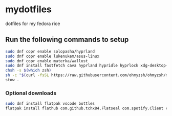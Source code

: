 # mydotfiles
dotfiles for my fedora rice

## Run the following commands to setup

```bash
sudo dnf copr enable solopasha/hyprland 
sudo dnf copr enable lukenukem/asus-linux 
sudo dnf copr enable materka/wallust
sudo dnf install fastfetch cava hyprland hypridle hyprlock xdg-desktop-portal-hyprland swww jetbrains-mono-fonts asusctl asusctl-rog-gui kitty grimshot rust cargo wallust cliphist rofi wlogout zsh blueman blueman-applet playerctl
chsh -s $(which zsh)
sh -c "$(curl -fsSL https://raw.githubusercontent.com/ohmyzsh/ohmyzsh/master/tools/install.sh)"
stow .
```

### Optional downloads
```bash
sudo dnf install flatpak vscode bottles
flatpak install flathub com.github.tchx84.Flatseal com.spotify.Client com.valvesoftware.Steam dev.vencord.Vesktop md.obsidian.Obsidian
```